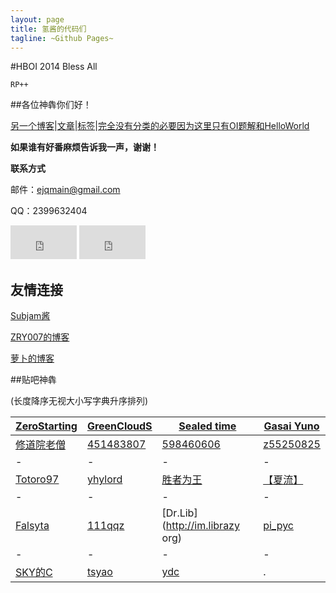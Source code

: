 ```yaml
---
layout: page
title: 氢酱的代码们
tagline: ~Github Pages~
---
```


#HBOI 2014 Bless All

`RP++`

<!-- 多说评论框 start -->
<div class="ds-thread" data-thread-key="index" data-title="氢酱的代码们~githubpages" data-url="http://blog.eejjqq.com/"></div>
<!-- 多说评论框 end -->
<!-- 多说公共JS代码 start (一个网页只需插入一次) -->
<script type="text/javascript">
var duoshuoQuery = {short_name:"blog-eejjqq"};
(function() {
var ds = document.createElement('script');
ds.type = 'text/javascript';ds.async = true;
ds.src = (document.location.protocol == 'https:' ? 'https:' : 'http:') + '//static.duoshuo.com/embed.js';
ds.charset = 'UTF-8';
(document.getElementsByTagName('head')[0] 
 || document.getElementsByTagName('body')[0]).appendChild(ds);
})();
</script>
<!-- 多说公共JS代码 end -->

##各位神犇你们好！

[另一个博客](http://eejjqq.com/)\|[文章](http://blog.eejjqq.com/archive.html)\|[标签](http://blog.eejjqq.com/tags.html)\|[完全没有分类的必要因为这里只有OI题解和HelloWorld](http://blog.eejjqq.com/categories.html)

**如果谁有好番麻烦告诉我一声，谢谢！**

**联系方式**

邮件：ejqmain@gmail.com

QQ：2399632404

<iframe src="http://free.timeanddate.com/countdown/i43mp25j/n665/cf11/cm0/cu4/ct1/cs1/ca0/cr1/ss0/cac000/cpc000/pct/tcfff/fs100/szw320/szh135/tat%E7%9C%81%E9%98%9F%E9%80%89%E6%8B%94%E8%B5%9B/tac000/tpt%E7%9C%81%E9%98%9F%E9%80%89%E6%8B%94%E8%B5%9B/tpc000/matDay1/mac000/mptDay1%5BFinished%5D/mpc000/iso2014-04-19T08:00:00" frameborder="0" width="106" height="54"></iframe>
<iframe src="http://free.timeanddate.com/countdown/i43mp25j/n665/cf11/cm0/cu4/ct1/cs1/ca0/cr1/ss0/cac000/cpc000/pct/tcfff/fs100/szw320/szh135/tat%E7%9C%81%E9%98%9F%E9%80%89%E6%8B%94%E8%B5%9B/tac000/tpt%E7%9C%81%E9%98%9F%E9%80%89%E6%8B%94%E8%B5%9B/tpc000/matDay2/mac000/mptDay2%5BFinished%5D/mpc000/iso2014-04-20T08:00:00" frameborder="0" width="106" height="54"></iframe>
    
## 友情连接

[Subjam酱](http://hi.baidu.com/rxpaxuhnkpfilsr)

[ZRY007的博客](http://www.swzry.com/)

[萝卜的博客](http://www.pauby89.com/)

##贴吧神犇

(长度降序无视大小写字典升序排列)

[ZeroStarting](http://lichblog.blog.163.com)|[GreenCloudS](http://hi.baidu.com/greencloud)|[Sealed time](http://forever110550.logdown.com/)|[Gasai Yuno](http://www.4321.io)
-|-|-|-
[修道院老僧](http://blog.csdn.net/dongshimou)|[451483807](http://blog.csdn.net/z451483807)|[598460606](http://hzwer.com)|[z55250825](http://z55250825.blog.163.com/)
-|-|-|-
[Totoro97](http://o-o-o-y.diandian.com/)|[yhylord](http://yhylord.logdown.com/)|[胜者为王](http://jiruyi910387714.is-programmer.com/)|[【夏流】](http://my.csdn.net/q775968375)
-|-|-|-
[Falsyta](http://falsyta.tk:8080/)|[111qqz](http://blog.163.com/i_oi/)|[Dr.Lib](http://im.librazy org)|[pi_pyc](http://blog.csdn.net/charlie_pyc)
-|-|-|-
[SKY的C](http://blog.csdn.net/skydec)|[tsyao](http://tsyao.tk/)|[ydc](http://ydcydcy1.blog.163.com/)|.
